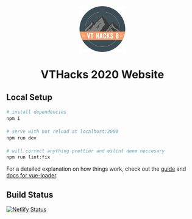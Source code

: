 <p align="center">
  <a href="https://vt-hacks-www.netlify.app/" target="_blank" >
    <img alt="VTHacks" src="./assets/logo.png" width="120" />
  </a>
</p>
<h1 align="center">
  VTHacks 2020 Website
</h1>

## Local Setup

``` bash
# install dependencies
npm i

# serve with hot reload at localhost:3000
npm run dev

# will correct anything prettier and eslint deem neccesary 
npm run lint:fix
```

For a detailed explanation on how things work, check out the [guide](http://vuejs-templates.github.io/webpack/) and [docs for vue-loader](http://vuejs.github.io/vue-loader).

## Build Status
[![Netlify Status](https://api.netlify.com/api/v1/badges/fe411e08-ef55-4696-98ae-a10d75f36f37/deploy-status)](https://app.netlify.com/sites/vt-hacks-www/deploys)